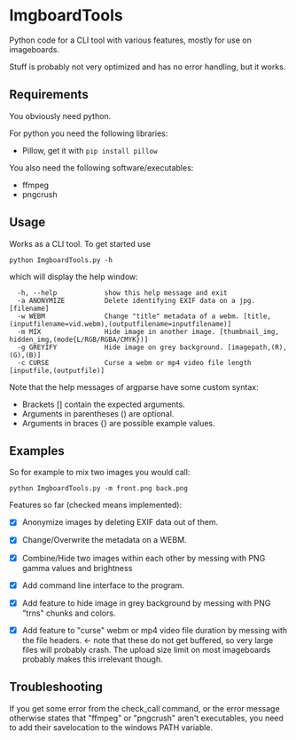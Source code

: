 # ImgboardTools

Python code for a CLI tool with various features, mostly for use on imageboards.

Stuff is probably not very optimized and has no error handling, but it works.

## Requirements

You obviously need python.

For python you need the following libraries:
* Pillow, get it with `pip install pillow`

You also need the following software/executables:
* ffmpeg
* pngcrush

## Usage

Works as a CLI tool. To get started use

    python ImgboardTools.py -h

which will display the help window:

      -h, --help            show this help message and exit
      -a ANONYMIZE          Delete identifying EXIF data on a jpg. [filename]
      -w WEBM               Change "title" metadata of a webm. [title,(inputfilename=vid.webm),(outputfilename=inputfilename)]
      -m MIX                Hide image in another image. [thumbnail_img, hidden_img,(mode{L/RGB/RGBA/CMYK})]
      -g GREYIFY            Hide image on grey background. [imagepath,(R),(G),(B)]
      -c CURSE              Curse a webm or mp4 video file length [inputfile,(outputfile)]

Note that the help messages of argparse have some custom syntax:

* Brackets [] contain the expected arguments.
* Arguments in parentheses () are optional.
* Arguments in braces {} are possible example values.

## Examples

So for example to mix two images you would call:

    python ImgboardTools.py -m front.png back.png

Features so far (checked means implemented):

- [x] Anonymize images by deleting EXIF data out of them.
- [x] Change/Overwrite the metadata on a WEBM.
- [x] Combine/Hide two images within each other by messing with PNG gamma values and brightness
- [x] Add command line interface to the program.
- [x] Add feature to hide image in grey background by messing with PNG "trns" chunks and colors.
- [x] Add feature to "curse" webm or mp4 video file duration by messing with the file headers. <- note that these do not get buffered, so very large files will probably crash. The upload size limit on most imageboards probably makes this irrelevant though.



## Troubleshooting

If you get some error from the check_call command, or the error message otherwise states that "ffmpeg" or "pngcrush" aren't executables, you need to add their savelocation to the windows PATH variable.
